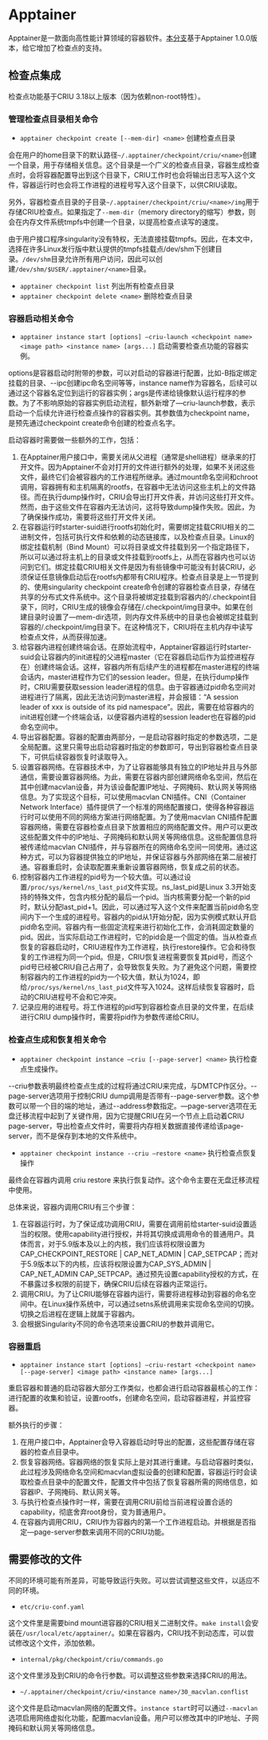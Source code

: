 # Apptainer

Apptainer是一款面向高性能计算领域的容器软件。[本分支](https://github.com/ContainerLiveMigration/apptainer/tree/feat/criu_bind)基于Apptainer 1.0.0版本，给它增加了检查点的支持。

## 检查点集成

检查点功能基于CRIU 3.18以上版本（因为依赖non-root特性）。

### 管理检查点目录相关命令

- `apptainer checkpoint create [--mem-dir] <name>` 创建检查点目录

会在用户的home目录下的默认路径`~/.apptainer/checkpoint/criu/<name>`创建一个目录，用于存储相关信息。这个目录是一个广义的检查点目录，容器生成检查点时，会将容器配置导出到这个目录下，CRIU工作时也会将输出日志写入这个文件，容器运行时也会将工作进程的进程号写入这个目录下，以供CRIU读取。

另外，容器检查点目录的子目录`~/.apptainer/checkpoint/criu/<name>/img`用于存储CRIU检查点。如果指定了`--mem-dir`（memory directory的缩写）参数，则会在内存文件系统tmpfs中创建一个目录，以提高检查点读写的速度。

由于用户接口程序singularity没有特权，无法直接挂载tmpfs。因此，在本文中，选择在许多Linux发行版中默认提供的tmpfs挂载点/dev/shm下创建目录。`/dev/shm`目录允许所有用户访问，因此可以创建`/dev/shm/$USER/.apptainer/<name>`目录。

- `apptainer checkpoint list` 列出所有检查点目录
- `apptainer checkpoint delete <name>` 删除检查点目录

### 容器启动相关命令

- `apptainer instance start [options] –criu-launch <checkpoint name> <image path> <instance name> [args...]` 启动需要检查点功能的容器实例。


options是容器启动时附带的参数，可以对启动的容器进行配置，比如-B指定绑定挂载的目录、--ipc创建ipc命名空间等等，instance name作为容器名，后续可以通过这个容器名定位到运行的容器实例；args是传递给镜像默认运行程序的参数。为了不影响原始的容器实例启动流程，额外新增了—criu-launch参数，表示启动一个后续允许进行检查点操作的容器实例。其参数值为checkpoint name，是预先通过checkpoint create命令创建的检查点名字。

启动容器时需要做一些额外的工作，包括：

1. 在Apptainer用户接口中，需要关闭从父进程（通常是shell进程）继承来的打开文件。因为Apptainer不会对打开的文件进行额外的处理，如果不关闭这些文件，最终它们会被容器内的工作进程所继承。通过mount命名空间和chroot调用，容器拥有和主机隔离的rootfs，在容器中无法访问这些主机上的文件路径。而在执行dump操作时，CRIU会导出打开文件表，并访问这些打开文件。然而，由于这些文件在容器内无法访问，这将导致dump操作失败。因此，为了确保操作成功，需要将这些打开文件关闭。
2. 在容器运行时starter-suid进行rootfs初始化时，需要绑定挂载CRIU相关的二进制文件，包括可执行文件和依赖的动态链接库，以及检查点目录。Linux的绑定挂载机制（Bind Mount）可以将目录或文件挂载到另一个指定路径下，所以可以通过将主机上的目录或文件挂载到rootfs上，从而在容器内也可以访问到它们。绑定挂载CRIU相关文件是因为有些镜像中可能没有封装CRIU，必须保证任意镜像启动后在rootfs内都带有CRIU程序。检查点目录是上一节提到的、使用singularity checkpoint create命令创建的容器检查点目录，存储在共享的分布式文件系统中。这个目录将被绑定挂载到容器内的/.checkpoint目录下，同时，CRIU生成的镜像会存储在/.checkpoint/img目录中。如果在创建目录时设置了—mem-dir选项，则内存文件系统中的目录也会被绑定挂载到容器的/.checkpoint/img目录下。在这种情况下，CRIU将在主机内存中读写检查点文件，从而获得加速。
3. 给容器内进程创建终端会话。在原始流程中，Apptainer容器运行时starter-suid会让容器内的init进程的父进程master（它在容器启动后作为监控进程存在）创建终端会话。这样，容器内所有后续产生的进程都在master进程的终端会话内，master进程作为它们的session leader。但是，在执行dump操作时，CRIU需要获取session leader进程的信息。由于容器通过pid命名空间对进程进行了隔离，因此无法访问到master进程，并会报错：“A session leader of xxx is outside of its pid namespace”。因此，需要在给容器内的init进程创建一个终端会话，以便容器内进程的session leader也在容器的pid命名空间中。
4. 导出容器配置。容器的配置由两部分，一是启动容器时指定的参数选项，二是全局配置。这里只需导出启动容器时指定的参数即可，导出到容器检查点目录下，可供后续容器恢复时读取导入。
5. 设置容器网络。在容器技术中，为了让容器能够具有独立的IP地址并且与外部通信，需要设置容器网络。为此，需要在容器内部创建网络命名空间，然后在其中创建macvlan设备，并为该设备配置IP地址、子网掩码、默认网关等网络信息。为了实现这个目标，可以使用macvlan CNI插件。CNI（Container Network Interface）插件提供了一个标准的网络配置接口，使得各种容器运行时可以使用不同的网络方案进行网络配置。为了使用macvlan CNI插件配置容器网络，需要在容器检查点目录下放置相应的网络配置文件。用户可以更改这些配置文件中的IP地址、子网掩码和默认网关等网络信息。这些配置信息将被传递给macvlan CNI插件，并与容器所在的网络命名空间一同使用。通过这种方式，可以为容器提供独立的IP地址，并保证容器与外部网络在第二层被打通。容器重启时，会读取配置来重新设置容器网络，恢复成之前的状态。
6. 控制容器内工作进程的pid号为一个较大值。可以通过设置`/proc/sys/kernel/ns_last_pid`文件实现。ns_last_pid是Linux 3.3开始支持的特殊文件，包含内核分配的最后一个pid。当内核需要分配一个新的pid时，默认分配last_pid+1。因此，可以通过写入这个文件来配置当前pid命名空间内下一个生成的进程号。容器内的pid从1开始分配，因为实例模式默认开启pid命名空间。容器内有一些固定流程来进行初始化工作，会消耗固定数量的pid。因此，当实际启动工作进程时，它的pid会是一个固定的值。当从检查点恢复的容器启动时，CRIU进程作为工作进程，执行restore操作。它会和待恢复的工作进程为同一个pid。但是，CRIU恢复进程需要恢复其pid号，而这个pid号已经被CRIU自己占用了，会导致恢复失败。为了避免这个问题，需要控制容器内的工作进程的pid为一个较大值，默认为1024，即给`/proc/sys/kernel/ns_last_pid`文件写入1024。这样后续恢复容器时，启动的CRIU进程号不会和它冲突。
7. 记录应用的进程号。将工作进程的pid写到容器检查点目录的文件里，在后续进行CRIU dump操作时，需要将pid作为参数传递给CRIU。

### 检查点生成和恢复相关命令

- `apptainer checkpoint instance –criu [--page-server] <name>` 执行检查点生成操作。

--criu参数表明最终检查点生成的过程将通过CRIU来完成，与DMTCP作区分。--page-server选项用于控制CRIU dump调用是否带有--page-server参数。这个参数可以带一个目的端的地址，通过--address参数指定。—page-server选项在无盘迁移流程中起到了关键作用，因为它提醒CRIU在另一个节点上启动着CRIU page-server，导出检查点文件时，需要将内存相关数据直接传递给该page-server，而不是保存到本地的文件系统中。

- `apptainer checkpoint instance --criu –restore <name>` 执行检查点恢复操作

最终会在容器内调用 criu restore 来执行恢复动作。这个命令主要在无盘迁移流程中使用。

总体来说，容器内调用CRIU有三个步骤：

1. 在容器运行时，为了保证成功调用CRIU，需要在调用前给starter-suid设置适当的权限。使用capability进行授权，并将其切换成调用命令的普通用户。具体而言，对于5.9版本及以上的内核，我们应该将权限设置为CAP_CHECKPOINT_RESTORE | CAP_NET_ADMIN | CAP_SETPCAP；而对于5.9版本以下的内核，应该将权限设置为CAP_SYS_ADMIN | CAP_NET_ADMIN CAP_SETPCAP。通过预先设置capability授权的方式，在不暴露过多权限的前提下，确保CRIU后续在容器内正常运行。
2. 调用CRIU。为了让CRIU能够在容器内运行，需要将进程移动到容器的命名空间中。在Linux操作系统中，可以通过setns系统调用来实现命名空间的切换。切换之后进程在逻辑上就属于容器内。
3. 会根据Singularity不同的命令选项来设置CRIU的参数并调用它。

### 容器重启

- `apptainer instance start [options] –criu-restart <checkpoint name> [--page-server] <image path> <instance name> [args...]`

重启容器和普通的启动容器大部分工作类似，也都会进行启动容器最核心的工作：进行配置的收集和验证，设置rootfs，创建命名空间，启动容器进程，并监控容器。

额外执行的步骤：

1. 在用户接口中，Apptainer会导入容器启动时导出的配置，这些配置存储在容器的检查点目录中。
2. 恢复容器网络。容器网络的恢复实际上是对其进行重建。与启动容器时类似，此过程涉及网络命名空间和macvlan虚拟设备的创建和配置，容器运行时会读取检查点目录中的配置文件，配置文件中包括了恢复容器所需的网络信息，如容器IP、子网掩码、默认网关等。
3. 与执行检查点操作时一样，需要在调用CRIU前给当前进程设置合适的capability，彻底舍弃root身份，变为普通用户。
4. 在容器内调用CRIU，CRIU作为容器内的第一个工作进程启动。并根据是否指定—page-server参数来调用不同的CRIU功能。

## 需要修改的文件

不同的环境可能有所差异，可能导致运行失败。可以尝试调整这些文件，以适应不同的环境。

- `etc/criu-conf.yaml`

这个文件里是需要bind mount进容器的CRIU相关二进制文件。`make install`会安装在`/usr/local/etc/apptainer/`。如果在容器内，CRIU找不到动态库，可以尝试修改这个文件，添加依赖。

- `internal/pkg/checkpoint/criu/commands.go`

这个文件里涉及到CRIU的命令行参数。可以调整这些参数来选择CRIU的用法。

- `~/.apptainer/checkpoint/criu/<instance name>/30_macvlan.conflist`

这个文件是启动macvlan网络的配置文件。`instance start`时可以通过`--macvlan`选项启用网络虚拟化功能，配置macvlan设备。用户可以修改其中的IP地址、子网掩码和默认网关等网络信息。
